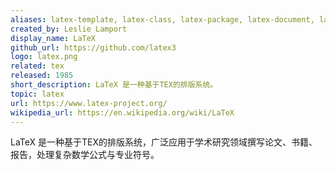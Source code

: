 ```yaml
---
aliases: latex-template, latex-class, latex-package, latex-document, latex-examples
created_by: Leslie Lamport
display_name: LaTeX
github_url: https://github.com/latex3
logo: latex.png
related: tex
released: 1985
short_description: LaTeX 是一种基于ΤΕΧ的排版系统。
topic: latex
url: https://www.latex-project.org/
wikipedia_url: https://en.wikipedia.org/wiki/LaTeX
---
```

LaTeX 是一种基于ΤΕΧ的排版系统，广泛应用于学术研究领域撰写论文、书籍、报告，处理复杂数学公式与专业符号。
